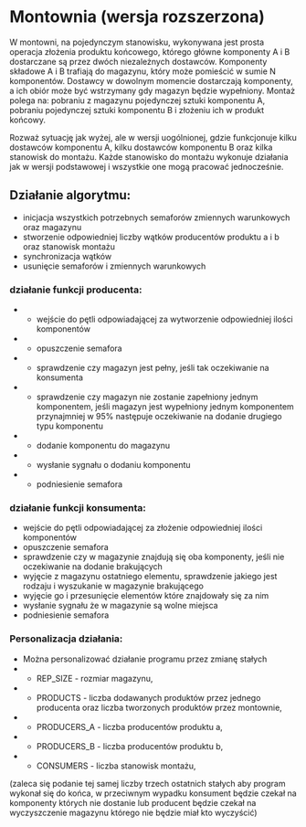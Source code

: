 # Montownia (wersja rozszerzona)

W montowni, na pojedynczym stanowisku, wykonywana jest prosta operacja złożenia produktu końcowego, którego główne komponenty A i B dostarczane są przez
dwóch niezależnych dostawców. Komponenty składowe A i B trafiają do magazynu,
który może pomieścić w sumie N komponentów. Dostawcy w dowolnym momencie
dostarczają komponenty, a ich obiór może być wstrzymany gdy magazyn będzie wypełniony. Montaż polega na: pobraniu z magazynu pojedynczej sztuki komponentu A,
pobraniu pojedynczej sztuki komponentu B i złożeniu ich w produkt końcowy.

Rozważ sytuację jak wyżej, ale w wersji uogólnionej, gdzie funkcjonuje kilku dostawców komponentu A, kilku dostawców komponentu B oraz kilka stanowisk do montażu. Każde stanowisko do montażu wykonuje działania jak w wersji podstawowej i
wszystkie one mogą pracować jednocześnie.


## Działanie algorytmu:
- inicjacja wszystkich potrzebnych semaforów zmiennych warunkowych oraz magazynu
- stworzenie odpowiedniej liczby wątków producentów produktu a i b oraz stanowisk montażu
- synchronizacja wątków
- usunięcie semaforów i zmiennych warunkowych

### działanie funkcji producenta:
- - wejście do pętli odpowiadającej za wytworzenie odpowiedniej ilości komponentów
- - opuszczenie semafora
- - sprawdzenie czy magazyn jest pełny, jeśli tak oczekiwanie na konsumenta
- - sprawdzenie czy magazyn nie zostanie zapełniony jednym komponentem, jeśli magazyn jest wypełniony jednym komponentem przynajmniej w 95% następuje oczekiwanie na dodanie drugiego typu komponentu
- - dodanie komponentu do magazynu
- - wysłanie sygnału o dodaniu komponentu
- - podniesienie semafora

### działanie funkcji konsumenta:
- wejście do pętli odpowiadającej za złożenie odpowiedniej ilości komponentów
- opuszczenie semafora
- sprawdzenie czy w magazynie znajdują się oba komponenty, jeśli nie oczekiwanie na dodanie brakujących
- wyjęcie z magazynu ostatniego elementu, sprawdzenie jakiego jest rodzaju i wyszukanie w magazynie brakującego
- wyjęcie go i przesunięcie elementów które znajdowały się za nim
- wysłanie sygnału że w magazynie są wolne miejsca
- podniesienie semafora


### Personalizacja działania:
- Można personalizować działanie programu przez zmianę stałych 
- - REP_SIZE - rozmiar magazynu, 
- - PRODUCTS - liczba dodawanych produktów przez jednego producenta oraz liczba tworzonych produktów przez montownie,
- - PRODUCERS_A - liczba producentów produktu a,
- - PRODUCERS_B - liczba producentów produktu b,
- - CONSUMERS - liczba stanowisk montażu,

(zaleca się podanie tej samej liczby trzech ostatnich stałych aby program wykonał się do końca, w przeciwnym wypadku konsument będzie czekał na komponenty których nie dostanie lub producent będzie czekał na wyczyszczenie magazynu którego nie będzie miał kto wyczyścić)